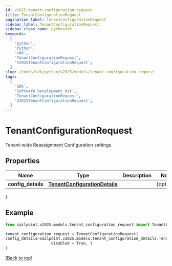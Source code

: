 ```yaml
---
id: v2025-tenant-configuration-request
title: TenantConfigurationRequest
pagination_label: TenantConfigurationRequest
sidebar_label: TenantConfigurationRequest
sidebar_class_name: pythonsdk
keywords:
  [
    'python',
    'Python',
    'sdk',
    'TenantConfigurationRequest',
    'V2025TenantConfigurationRequest',
  ]
slug: /tools/sdk/python/v2025/models/tenant-configuration-request
tags:
  [
    'SDK',
    'Software Development Kit',
    'TenantConfigurationRequest',
    'V2025TenantConfigurationRequest',
  ]
---
```


# TenantConfigurationRequest

Tenant-wide Reassignment Configuration settings

## Properties

| Name | Type | Description | Notes |
| --- | --- | --- | --- |
| **config_details** | [**TenantConfigurationDetails**](tenant-configuration-details) |  | [optional] |

}

## Example

```python
from sailpoint.v2025.models.tenant_configuration_request import TenantConfigurationRequest

tenant_configuration_request = TenantConfigurationRequest(
config_details=sailpoint.v2025.models.tenant_configuration_details.TenantConfigurationDetails(
                    disabled = True, )
)

```

[[Back to top]](#)
